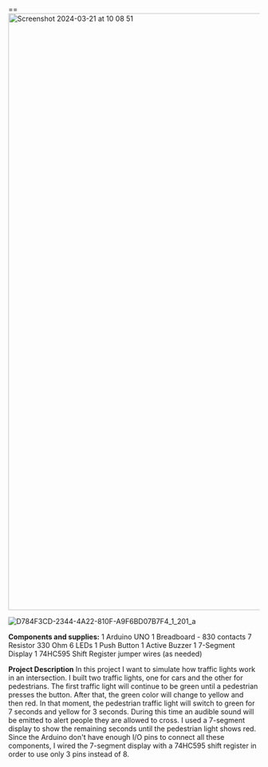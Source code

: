 ==<img width="1195" alt="Screenshot 2024-03-21 at 10 08 51" src="https://github.com/Alexandra-Glentoaica00/Arduino-Traffic-Lights-Simulator/assets/111219179/8bc11524-2839-474f-b9c5-b7c94a82122f">

![D784F3CD-2344-4A22-810F-A9F6BD07B7F4_1_201_a](https://github.com/Alexandra-Glentoaica00/Arduino-Traffic-Lights-Simulator/assets/111219179/60897b6e-78e4-47e6-873c-0bcdf1ecbedb)

**Components and supplies:**
1 Arduino UNO
1 Breadboard - 830 contacts
7 Resistor 330 Ohm
6 LEDs
1 Push Button
1 Active Buzzer
1 7-Segment Display
1 74HC595 Shift Register
jumper wires (as needed)

**Project Description**
In this project I want to simulate how traffic lights work in an intersection. I built two traffic lights, one for cars and the other for pedestrians. The first traffic light will continue to be green until a pedestrian presses the button. After that, the green color will change to yellow and then red. In that moment, the pedestrian traffic light will switch to green for 7 seconds and yellow for 3 seconds. During this time an audible sound will be emitted to alert people they are allowed to cross.
I used a 7-segment display to show the remaining seconds until the pedestrian light shows red.
Since the Arduino don't have enough I/O pins to connect all these components, I wired the 7-segment display with a 74HC595 shift register in order to use only 3 pins instead of 8.
